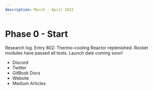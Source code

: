 ```yaml
---
description: March - April 2022
---
```


# Phase 0 - Start

Research log. Entry 802: Thermo-cooling Reactor replenished. Rocket modules have passed all tests. Launch date coming soon!

* Discord
* Twitter
* GitBook Docs
* Website
* Medium Articles
